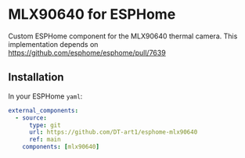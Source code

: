 # MLX90640 for ESPHome

Custom ESPHome component for the MLX90640 thermal camera.
This implementation depends on https://github.com/esphome/esphome/pull/7639

## Installation

In your ESPHome `yaml`:

```yaml
external_components:
  - source:
      type: git
      url: https://github.com/DT-art1/esphome-mlx90640
      ref: main
    components: [mlx90640]
